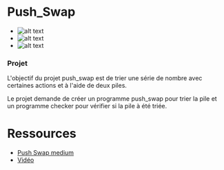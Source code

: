 # Push_Swap

- ![alt text](https://img.shields.io/badge/Note-125%2F100-brightgreen)
- ![alt text](https://img.shields.io/badge/Dur%C3%A9e%20du%20projet-1%20semaine-yellow)
- ![alt text](https://img.shields.io/badge/XP-1855-red)

### Projet

L'objectif du projet push_swap est de trier une série de nombre avec certaines actions et à l'aide de deux piles.

Le projet demande de créer un programme push_swap pour trier la pile et un programme checker pour vérifier si la pile à été triée.

# Ressources

- [Push Swap medium](https://medium.com/@jamierobertdawson/push-swap-the-least-amount-of-moves-with-two-stacks-d1e76a71789a)
- [Vidéo](https://www.youtube.com/watch?v=7KW59UO55TQ)
